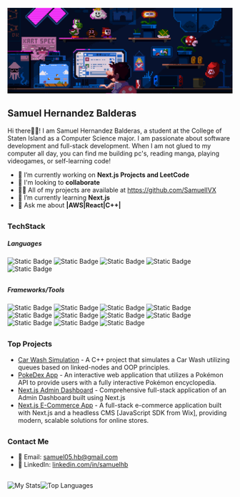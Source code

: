 ![](https://github.com/SamuelIVX/SamuelIVX/blob/main/GIF.gif)
## Samuel Hernandez Balderas
<p> Hi there👋🏽! I am Samuel Hernandez Balderas, a student at the College of Staten Island as a Computer Science major. I am passionate about software development and full-stack development. When I am not glued to my computer all day, you can find me building pc's, reading manga, playing videogames, or self-learning code!

- 🔭 I’m currently working on **Next.js Projects and LeetCode**
- 🤝 I'm looking to **collaborate**
- 👨‍💻 All of my projects are available at https://github.com/SamuelIVX
- 🌱 I’m currently learning **Next.js**
- 💬 Ask me about **|AWS|React|C++|**

##

### TechStack
##### Languages

![Static Badge](https://img.shields.io/badge/C%2B%2B-blue?style=flat-square&logo=c%2B%2B&logoSize=auto&labelColor=blue) ![Static Badge](https://img.shields.io/badge/Java-grey?style=flat-square&logo=java&logoSize=auto) ![Static Badge](https://img.shields.io/badge/Javascript-gold?style=flat-square&logo=javascript&logoColor=black&logoSize=auto) ![Static Badge](https://img.shields.io/badge/Typescript-%23387BC8?style=flat-square&logo=typescript&logoColor=white&logoSize=auto) ![Static Badge](https://img.shields.io/badge/Python-darkgreen?style=flat-square&logo=python&logoColor=white&logoSize=auto)

##
##### Frameworks/Tools

![Static Badge](https://img.shields.io/badge/Amazon%20Web%20Services-orange?style=flat-square&logo=amazonwebservices&logoColor=black&logoSize=auto) ![Static Badge](https://img.shields.io/badge/Bootstrap-purple?style=flat-square&logo=bootstrap&logoColor=white&logoSize=auto) ![Static Badge](https://img.shields.io/badge/React-skyblue?style=flat-square&logo=react&logoColor=black&logoSize=auto) ![Static Badge](https://img.shields.io/badge/TailwindCSS-lightblue?style=flat-square&logo=tailwindcss&logoColor=white&logoSize=auto)    ![Static Badge](https://img.shields.io/badge/Jupyter-grey?style=flat-square&logo=jupyter&logoSize=auto) ![Static Badge](https://img.shields.io/badge/jQuery-blue?style=flat-square&logo=jquery&logoSize=auto) ![Static Badge](https://img.shields.io/badge/Replit-darkblue?style=flat-square&logo=Replit&logoSize=auto) ![Static Badge](https://img.shields.io/badge/Git-orange?style=flat-square&logo=git&logoColor=white&logoSize=auto) ![Static Badge](https://img.shields.io/badge/IntelliJ-purple?style=flat-square&logo=jetbrains&logoSize=auto) ![Static Badge](https://img.shields.io/badge/Numpy-darkgreen?style=flat-square&logo=numpy&logoSize=auto) ![Static Badge](https://img.shields.io/badge/Pandas-darkblue?style=flat-square&logo=pandas&logoSize=auto)


##

### Top Projects
- [Car Wash Simulation](https://github.com/SamuelIVX/car_Wash_Simulation) - A C++ project that simulates a Car Wash utilizing queues based on linked-nodes and OOP principles.
- [PokeDex App](https://github.com/SamuelIVX/My-Pokedex) - An interactive web application that utilizes a Pokémon API to provide users with a fully interactive Pokémon encyclopedia.
- [Next.js Admin Dashboard](https://github.com/SamuelIVX/AdminDashboard) - Comprehensive full-stack application of an Admin Dashboard built using Next.js
- [Next.js E-Commerce App](https://github.com/SamuelIVX/ecommerceWebsite) - A full-stack e-commerce application built with Next.js and a headless CMS [JavaScript SDK from Wix], providing modern, scalable solutions for online stores.
##

### Contact Me  
- 📧 Email: [samuel05.hb@gmail.com](mailto:samuel05.hb@gmail.com)  
- 💼 LinkedIn: [linkedin.com/in/samuelhb](https://www.linkedin.com/in/samuelhb/)

##

<img alt="My Stats" align="left" src="https://github-readme-stats.vercel.app/api?username=SamuelIVX&show_icons=true"/>
<img alt="Top Languages" src="https://github-readme-stats.vercel.app/api/top-langs/?username=SamuelIVX&layout=compact&count=8"/>
